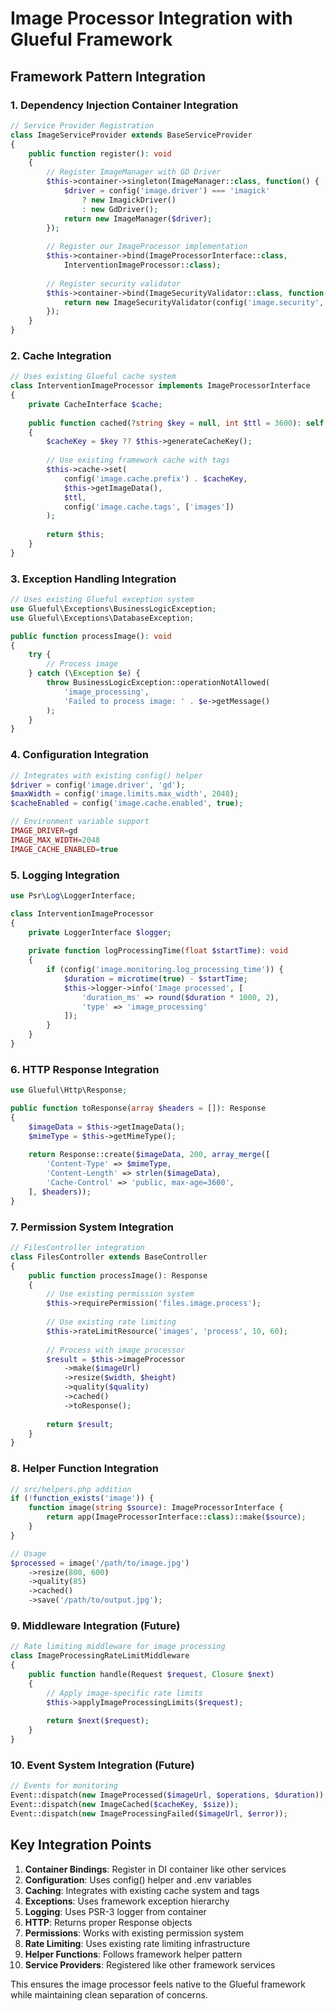 # Image Processor Integration with Glueful Framework

## Framework Pattern Integration

### 1. **Dependency Injection Container Integration**

```php
// Service Provider Registration
class ImageServiceProvider extends BaseServiceProvider
{
    public function register(): void
    {
        // Register ImageManager with GD Driver
        $this->container->singleton(ImageManager::class, function() {
            $driver = config('image.driver') === 'imagick' 
                ? new ImagickDriver() 
                : new GdDriver();
            return new ImageManager($driver);
        });
        
        // Register our ImageProcessor implementation
        $this->container->bind(ImageProcessorInterface::class, 
            InterventionImageProcessor::class);
        
        // Register security validator
        $this->container->bind(ImageSecurityValidator::class, function() {
            return new ImageSecurityValidator(config('image.security', []));
        });
    }
}
```

### 2. **Cache Integration**

```php
// Uses existing Glueful cache system
class InterventionImageProcessor implements ImageProcessorInterface
{
    private CacheInterface $cache;
    
    public function cached(?string $key = null, int $ttl = 3600): self
    {
        $cacheKey = $key ?? $this->generateCacheKey();
        
        // Use existing framework cache with tags
        $this->cache->set(
            config('image.cache.prefix') . $cacheKey,
            $this->getImageData(),
            $ttl,
            config('image.cache.tags', ['images'])
        );
        
        return $this;
    }
}
```

### 3. **Exception Handling Integration**

```php
// Uses existing Glueful exception system
use Glueful\Exceptions\BusinessLogicException;
use Glueful\Exceptions\DatabaseException;

public function processImage(): void
{
    try {
        // Process image
    } catch (\Exception $e) {
        throw BusinessLogicException::operationNotAllowed(
            'image_processing',
            'Failed to process image: ' . $e->getMessage()
        );
    }
}
```

### 4. **Configuration Integration**

```php
// Integrates with existing config() helper
$driver = config('image.driver', 'gd');
$maxWidth = config('image.limits.max_width', 2048);
$cacheEnabled = config('image.cache.enabled', true);

// Environment variable support
IMAGE_DRIVER=gd
IMAGE_MAX_WIDTH=2048
IMAGE_CACHE_ENABLED=true
```

### 5. **Logging Integration**

```php
use Psr\Log\LoggerInterface;

class InterventionImageProcessor
{
    private LoggerInterface $logger;
    
    private function logProcessingTime(float $startTime): void
    {
        if (config('image.monitoring.log_processing_time')) {
            $duration = microtime(true) - $startTime;
            $this->logger->info('Image processed', [
                'duration_ms' => round($duration * 1000, 2),
                'type' => 'image_processing'
            ]);
        }
    }
}
```

### 6. **HTTP Response Integration**

```php
use Glueful\Http\Response;

public function toResponse(array $headers = []): Response
{
    $imageData = $this->getImageData();
    $mimeType = $this->getMimeType();
    
    return Response::create($imageData, 200, array_merge([
        'Content-Type' => $mimeType,
        'Content-Length' => strlen($imageData),
        'Cache-Control' => 'public, max-age=3600',
    ], $headers));
}
```

### 7. **Permission System Integration** 

```php
// FilesController integration
class FilesController extends BaseController
{
    public function processImage(): Response
    {
        // Use existing permission system
        $this->requirePermission('files.image.process');
        
        // Use existing rate limiting
        $this->rateLimitResource('images', 'process', 10, 60);
        
        // Process with image processor
        $result = $this->imageProcessor
            ->make($imageUrl)
            ->resize($width, $height)
            ->quality($quality)
            ->cached()
            ->toResponse();
            
        return $result;
    }
}
```

### 8. **Helper Function Integration**

```php
// src/helpers.php addition
if (!function_exists('image')) {
    function image(string $source): ImageProcessorInterface {
        return app(ImageProcessorInterface::class)::make($source);
    }
}

// Usage
$processed = image('/path/to/image.jpg')
    ->resize(800, 600)
    ->quality(85)
    ->cached()
    ->save('/path/to/output.jpg');
```

### 9. **Middleware Integration** (Future)

```php
// Rate limiting middleware for image processing
class ImageProcessingRateLimitMiddleware
{
    public function handle(Request $request, Closure $next)
    {
        // Apply image-specific rate limits
        $this->applyImageProcessingLimits($request);
        
        return $next($request);
    }
}
```

### 10. **Event System Integration** (Future)

```php
// Events for monitoring
Event::dispatch(new ImageProcessed($imageUrl, $operations, $duration));
Event::dispatch(new ImageCached($cacheKey, $size));
Event::dispatch(new ImageProcessingFailed($imageUrl, $error));
```

## Key Integration Points

1. **Container Bindings**: Register in DI container like other services
2. **Configuration**: Uses config() helper and .env variables  
3. **Caching**: Integrates with existing cache system and tags
4. **Exceptions**: Uses framework exception hierarchy
5. **Logging**: Uses PSR-3 logger from container
6. **HTTP**: Returns proper Response objects
7. **Permissions**: Works with existing permission system
8. **Rate Limiting**: Uses existing rate limiting infrastructure
9. **Helper Functions**: Follows framework helper pattern
10. **Service Providers**: Registered like other framework services

This ensures the image processor feels native to the Glueful framework while maintaining clean separation of concerns.
